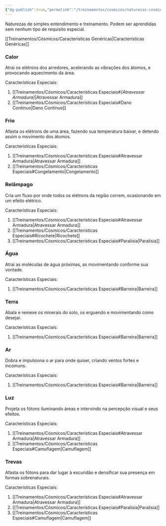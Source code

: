 ```yaml
---
{"dg-publish":true,"permalink":"/treinamentos/cosmicos/naturezas-cosmicas-basicas/"}
---
```


Naturezas de simples entendimento e treinamento. Podem ser aprendidas sem nenhum tipo de requisito especial.

[[Treinamentos/Cósmicos/Características Genéricas\|Características Genéricas]]
### Calor

Atrai os elétrons dos arredores, acelerando as vibrações dos átomos, e provocando aquecimento da área.


Características Especiais:

1. [[Treinamentos/Cósmicos/Características Especiais#*{Atravessar Armadura}*\|Atravessar Armadura]]
2. [[Treinamentos/Cósmicos/Características Especiais#Dano Contínuo\|Dano Contínuo]]

### Frio

Afasta os elétrons de uma área, fazendo sua temperatura baixar, e detendo assim o movimento dos átomos.

Características Especiais:

1. [[Treinamentos/Cósmicos/Características Especiais#Atravessar Armadura\|Atravessar Armadura]]
2. [[Treinamentos/Cósmicos/Características Especiais#Congelamento\|Congelamento]]

### Relâmpago

Cria um fluxo por onde todos os elétrons da região correm, ocasionando em um efeito elétrico.

Características Especiais:

1. [[Treinamentos/Cósmicos/Características Especiais#Atravessar Armadura\|Atravessar Armadura]]
2. [[Treinamentos/Cósmicos/Características Especiais#Ricochete\|Ricochete]]
3. [[Treinamentos/Cósmicos/Características Especiais#Paralisia\|Paralisia]]

### Água

Atrai as moléculas de água próximas, as movimentando conforme sua vontade.

Características Especiais:

1. [[Treinamentos/Cósmicos/Características Especiais#Barreira\|Barreira]]

### Terra

Abala e remexe os minerais do solo, os erguendo e movimentando como desejar.

Características Especiais:

1. [[Treinamentos/Cósmicos/Características Especiais#Barreira\|Barreira]]    

### Ar

Dobra e impulsiona o ar para onde quiser, criando ventos fortes e incomuns.

Características Especiais:

1. [[Treinamentos/Cósmicos/Características Especiais#Barreira\|Barreira]]

### Luz

Projeta os fótons iluminando áreas e intervindo na percepção visual e seus efeitos.

Características Especiais:

1. [[Treinamentos/Cósmicos/Características Especiais#Atravessar Armadura\|Atravessar Armadura]]
2. [[Treinamentos/Cósmicos/Características Especiais#Camuflagem\|Camuflagem]]

### Trevas

Afasta os fótons para dar lugar à escuridão e densificar sua presença em formas sobrenaturais.

Características Especiais:

1. [[Treinamentos/Cósmicos/Características Especiais#Atravessar Armadura\|Atravessar Armadura]]
2. [[Treinamentos/Cósmicos/Características Especiais#Paralisia\|Paralisia]]
3. [[Treinamentos/Cósmicos/Características Especiais#Camuflagem\|Camuflagem]]
